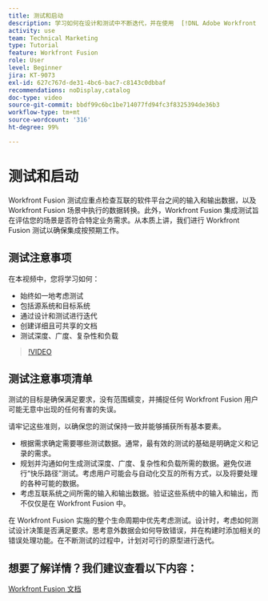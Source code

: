 ```yaml
---
title: 测试和启动
description: 学习如何在设计和测试中不断迭代，并在使用  [!DNL Adobe Workfront Fusion] 时创建详细且可共享的文档。
activity: use
team: Technical Marketing
type: Tutorial
feature: Workfront Fusion
role: User
level: Beginner
jira: KT-9073
exl-id: 627c767d-de31-4bc6-bac7-c8143c0dbbaf
recommendations: noDisplay,catalog
doc-type: video
source-git-commit: bbdf99c6bc1be714077fd94fc3f8325394de36b3
workflow-type: tm+mt
source-wordcount: '316'
ht-degree: 99%

---
```


# 测试和启动

Workfront Fusion 测试应重点检查互联的软件平台之间的输入和输出数据，以及 Workfront Fusion 场景中执行的数据转换。此外，Workfront Fusion 集成测试旨在评估您的场景是否符合特定业务需求。从本质上讲，我们进行 Workfront Fusion 测试以确保集成按预期工作。

## 测试注意事项

在本视频中，您将学习如何：

* 始终如一地考虑测试
* 包括源系统和目标系统
* 通过设计和测试进行迭代
* 创建详细且可共享的文档
* 测试深度、广度、复杂性和负载

>[!VIDEO](https://video.tv.adobe.com/v/335315/?quality=12&learn=on&enablevpops=1)

## 测试注意事项清单

测试的目标是确保满足要求，没有范围蠕变，并捕捉任何 Workfront Fusion 用户可能无意中出现的任何有害的失误。

请牢记这些准则，以确保您的测试保持一致并能够捕获所有基本要素。

* 根据需求确定需要哪些测试数据。通常，最有效的测试的基础是明确定义和记录的需求。
* 规划并沟通如何生成测试深度、广度、复杂性和负载所需的数据。避免仅进行“快乐路径”测试。考虑用户可能会与自动化交互的所有方式，以及将要处理的各种可能的数据。
* 考虑互联系统之间所需的输入和输出数据。验证这些系统中的输入和输出，而不仅仅是在 Workfront Fusion 中。

在 Workfront Fusion 实施的整个生命周期中优先考虑测试。设计时，考虑如何测试设计决策是否满足要求。思考意外数据会如何导致错误，并在构建时添加相关的错误处理功能。在不断测试的过程中，计划对可行的原型进行迭代。

## 想要了解详情？我们建议查看以下内容：

[Workfront Fusion 文档](https://experienceleague.adobe.com/zh-hans/docs/workfront-fusion/using/get-started-with-fusion/understand-workfront-fusion/workfront-fusion-overview)
